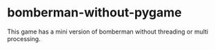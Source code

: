 # bomberman-without-pygame
This game has a mini version of bomberman without threading or multi processing.

